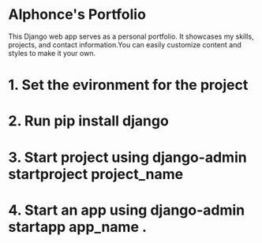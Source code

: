 # Alphonce's Portfolio

This Django web app serves as a personal portfolio. It showcases my skills, projects, and contact information.You can easily customize content and styles to make it your own.

# 1. Set the evironment for the project
# 2. Run pip install django
# 3. Start project using django-admin startproject project_name
# 4. Start an app using django-admin startapp app_name . 

